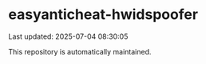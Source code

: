 # easyanticheat-hwidspoofer

Last updated: 2025-07-04 08:30:05

This repository is automatically maintained.
